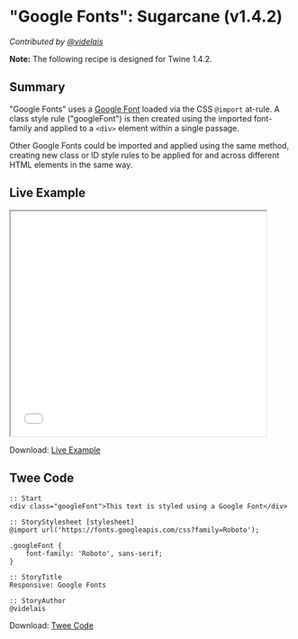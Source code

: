 # "Google Fonts": Sugarcane (v1.4.2)

*Contributed by <a href="https://github.com/videlais">@videlais</a>*

<div class="alert warning"><strong>Note:</strong> The following recipe is designed for Twine 1.4.2.</div>

## Summary

"Google Fonts" uses a [Google Font](https://fonts.google.com/) loaded via the CSS ```@import``` at-rule. A class style rule ("googleFont") is then created using the imported font-family and applied to a ```<div>``` element within a single passage. 

Other Google Fonts could be imported and applied using the same method, creating new class or ID style rules to be applied for and across different HTML elements in the same way.

## Live Example

<section>
<iframe src="sugarcane_googlefonts_example.html" height=400 width=90%></iframe>


Download: <a href="sugarcane_googlefonts_example.html" target="_blank">Live Example</a>
</section>

## Twee Code

```
:: Start
<div class="googleFont">This text is styled using a Google Font</div>

:: StoryStylesheet [stylesheet]
@import url('https://fonts.googleapis.com/css?family=Roboto');

.googleFont {
	font-family: 'Roboto', sans-serif; 
}

:: StoryTitle
Responsive: Google Fonts

:: StoryAuthor
@videlais

```

Download: <a href="sugarcane_googlefonts_twee.txt" target="_blank">Twee Code</a>
